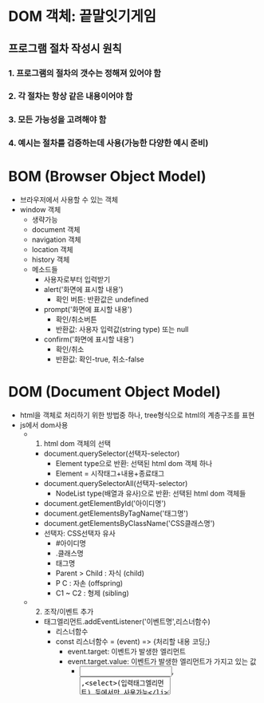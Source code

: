 # DOM 객체: 끝말잇기게임
## 프로그램 절차 작성시 원칙
### 1. 프로그램의 절차의 갯수는 정해져 있어야 함
### 2. 각 절차는 항상 같은 내용이어야 함
### 3. 모든 가능성을 고려해야 함
### 4. 예시는 절차를 검증하는데 사용(가능한 다양한 예시 준비)


# BOM (Browser Object Model)
- 브라우저에서 사용할 수 있는 객체 
- window 객체
  - 생략가능
  - document 객체
  - navigation 객체
  - location 객체
  - history 객체
  - 메소드들
    - 사용자로부터 입력받기
    * alert('화면에 표시할 내용')
      * 확인 버튼: 반환값은 undefined
    * prompt('화면에 표시할 내용')
      * 확인/취소버튼
      * 반환값: 사용자 입력값(string type) 또는 null
    * confirm('화면에 표시할 내용')
      * 확인/취소
      * 반환값: 확인-true, 취소-false

# DOM (Document Object Model)
- html을 객체로 처리하기 위한 방법중 하나, tree형식으로 html의 계층구조를 표현
- js에서 dom사용
  - 1. html dom 객체의 선택
    - document.querySelector(선택자-selector)
      - Element type으로 반환: 선택된 html dom 객체 하나
      - Element = 시작태그+내용+종료태그
    - document.querySelectorAll(선택자-selector)
      - NodeList type(배열과 유사)으로 반환: 선택된 html dom 객체들
    - document.getElementById('아이디명')
    - document.getElementsByTagName('태그명')
    - document.getElementsByClassName('CSS클래스명')
    - 선택자: CSS선택자 유사
      - #아이디명
      - .클래스명
      - 태그명
      - Parent > Child : 자식 (child)
      - P C   : 자손 (offspring)
      - C1 ~ C2 : 형제 (sibling)
  - 2. 조작/이벤트 추가
    - 태그엘리먼트.addEventListener('이벤트명',리스너함수)
      - 리스너함수
      - const 리스너함수 = (event) => {처리할 내용 코딩;}
        - event.target: 이벤트가 발생한 엘리먼트
        - event.target.value: 이벤트가 발생한 엘리먼트가 가지고 있는 값   
          - <input>,<textarea>,<select>(입력태그엘리먼트) 등에서만 사용가능    
        - <input>,<textarea>,<select>외의 태그들에서 값은?    
          - 태그엘리먼트.textContent
          - 태그엘리먼트.innerText
          - 태그엘리먼트.innerHTML
      - const 리스너함수 = event => {처리할 내용 코딩;}
  - 3. 반영
    - 태그엘리먼트.appendChild(추가할태그엘리먼트)
  - 입력태그엘리먼트.focus()
    - 해당하는 입력창에 포커스를 부여
    - 반대로 입력태그엘리먼트.blur() : 포커스 해제

* html 입력: Emmet기능 익히기   
  * https://www.hanl.tech/blog/emmet-단축키-및-트릭-9가지/   
  
* web application의 소스구성
  - html  
    - 화면에 나타날 요소(element)
  - css
    - 요소의 디자인
  - js   
    - 요소들의 움직임(프로그램의 작동)

* 엘리먼트의 내용 사용(읽기/쓰기)
  - textContent
    - 엘리먼트의 내용의 문자열, 화면에 표시되는 모든 문자열
  - innerHTML
    - 엘리먼트 내용중에 html 태그 활용 가능
  - innerText
    - 엘리먼트 내용중에 text 활용 가능
    - html 태그는 단순 문자열로 인식

* 문자열
  - 문자의 (나)열: 배열과 유사
  - 문자열 라이브러리도 다양함
  - 속성: length - 문자열의 길이
  - 메서드들 조사 필요
  - 문자열의 맨처음, 맨마지막
    - 0 : 맨처음
    - 문자열.length-1: 맨마지막